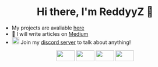 <h1 align="center">Hi there, I'm ReddyyZ 👋</h1>

- My projects are avaliable [here](https://github.com/ReddyyZ)
- 📝 I will write articles on [Medium](https://medium.com/@reddyyz)
- <img src="https://image.flaticon.com/icons/png/512/2111/2111370.png" width="20" height="20">   Join my [discord server](https://discord.gg) to talk about anything!

<p align="center">
  <img src="https://devicons.github.io/devicon/devicon.git/icons/python/python-original.svg" width="50" height="30">
  <img src="https://devicons.github.io/devicon/devicon.git/icons/html5/html5-original-wordmark.svg" width="50" height="30">
  <img src="https://devicons.github.io/devicon/devicon.git/icons/css3/css3-original-wordmark.svg" width="50" height="30">
  <img src="https://devicons.github.io/devicon/devicon.git/icons/javascript/javascript-original.svg" width="50" height="30">
</p>
